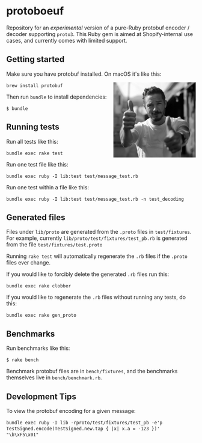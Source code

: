 # protoboeuf

Repository for an *experimental* version of a pure-Ruby protobuf encoder / decoder supporting `proto3`.
This Ruby gem is aimed at Shopify-internal use cases, and currently comes with limited support.

## Getting started

Make sure you have protobuf installed. On macOS it's like this:

<img align="right" height="200" src="media/image.jpg">

```
brew install protobuf
```

Then run `bundle` to install dependencies:

```
$ bundle
```

## Running tests

Run all tests like this:

```
bundle exec rake test
```

Run one test file like this:

```
bundle exec ruby -I lib:test test/message_test.rb
```

Run one test within a file like this:

```
bundle exec ruby -I lib:test test/message_test.rb -n test_decoding
```

## Generated files

Files under `lib/proto` are generated from the `.proto` files in
`test/fixtures`. For example, currently `lib/proto/test/fixtures/test_pb.rb`
is generated from the file `test/fixtures/test.proto`

Running `rake test` will automatically regenerate the `.rb` files if the
`.proto` files ever change.

If you would like to forcibly delete the generated `.rb` files run this:

```
bundle exec rake clobber
```

If you would like to regenerate the `.rb` files without running any tests, do
this:

```
bundle exec rake gen_proto
```

## Benchmarks

Run benchmarks like this:

```
$ rake bench
```

Benchmark protobuf files are in `bench/fixtures`, and the benchmarks themselves live in `bench/benchmark.rb`.

## Development Tips

To view the protobuf encoding for a given message:

```
bundle exec ruby -I lib -rproto/test/fixtures/test_pb -e'p TestSigned.encode(TestSigned.new.tap { |x| x.a = -123 })'
"\b\xF5\x01"
```
